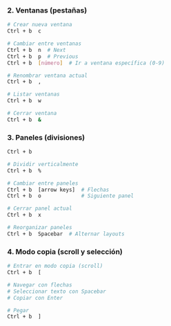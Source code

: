 ### **2. Ventanas (pestañas)**

```bash
# Crear nueva ventana
Ctrl + b  c

# Cambiar entre ventanas
Ctrl + b  n  # Next
Ctrl + b  p  # Previous
Ctrl + b  [número]  # Ir a ventana específica (0-9)

# Renombrar ventana actual
Ctrl + b  ,

# Listar ventanas
Ctrl + b  w

# Cerrar ventana
Ctrl + b  &
```
### **3. Paneles (divisiones)**
```bash
Ctrl + b 

# Dividir verticalmente  
Ctrl + b  %

# Cambiar entre paneles
Ctrl + b  [arrow keys]  # Flechas
Ctrl + b  o             # Siguiente panel

# Cerrar panel actual
Ctrl + b  x

# Reorganizar paneles
Ctrl + b  Spacebar  # Alternar layouts
```

### **4. Modo copia (scroll y selección)**

```bash
# Entrar en modo copia (scroll)
Ctrl + b  [

# Navegar con flechas
# Seleccionar texto con Spacebar
# Copiar con Enter

# Pegar
Ctrl + b  ]
```
